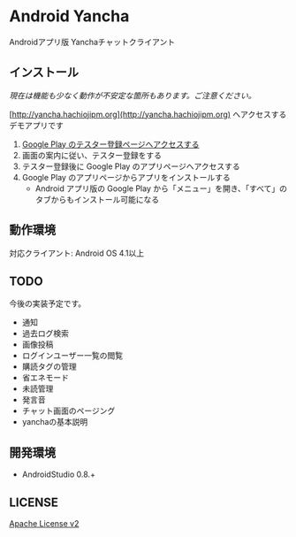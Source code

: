 # Android Yancha

Androidアプリ版 Yanchaチャットクライアント

## インストール

*現在は機能も少なく動作が不安定な箇所もあります。ご注意ください。*

[http://yancha.hachiojipm.org](http://yancha.hachiojipm.org) へアクセスするデモアプリです

1. [Google Play のテスター登録ページへアクセスする](https://play.google.com/apps/testing/net.ichigotake.android.yancha.app)
2. 画面の案内に従い、テスター登録をする
3. テスター登録後に Google Play のアプリページへアクセスする
4. Google Play のアプリページからアプリをインストールする
    - Android アプリ版の Google Play から「メニュー」を開き、「すべて」のタブからもインストール可能になる

## 動作環境

対応クライアント: Android OS 4.1以上

## TODO

今後の実装予定です。

- 通知
- 過去ログ検索
- 画像投稿
- ログインユーザー一覧の閲覧
- 購読タグの管理
- 省エネモード
- 未読管理
- 発言音
- チャット画面のページング
- yanchaの基本説明

## 開発環境

- AndroidStudio 0.8.+

## LICENSE

[Apache License v2](LICENSE)
